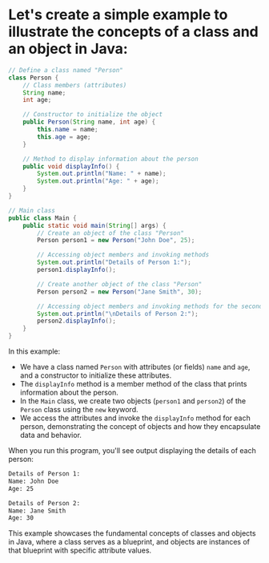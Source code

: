 # Let's create a simple example to illustrate the concepts of a class and an object in Java:

```java
// Define a class named "Person"
class Person {
    // Class members (attributes)
    String name;
    int age;

    // Constructor to initialize the object
    public Person(String name, int age) {
        this.name = name;
        this.age = age;
    }

    // Method to display information about the person
    public void displayInfo() {
        System.out.println("Name: " + name);
        System.out.println("Age: " + age);
    }
}

// Main class
public class Main {
    public static void main(String[] args) {
        // Create an object of the class "Person"
        Person person1 = new Person("John Doe", 25);

        // Accessing object members and invoking methods
        System.out.println("Details of Person 1:");
        person1.displayInfo();

        // Create another object of the class "Person"
        Person person2 = new Person("Jane Smith", 30);

        // Accessing object members and invoking methods for the second person
        System.out.println("\nDetails of Person 2:");
        person2.displayInfo();
    }
}
```

In this example:

- We have a class named `Person` with attributes (or fields) `name` and `age`, and a constructor to initialize these attributes.
- The `displayInfo` method is a member method of the class that prints information about the person.
- In the `Main` class, we create two objects (`person1` and `person2`) of the `Person` class using the `new` keyword.
- We access the attributes and invoke the `displayInfo` method for each person, demonstrating the concept of objects and how they encapsulate data and behavior.

When you run this program, you'll see output displaying the details of each person:

```bash
Details of Person 1:
Name: John Doe
Age: 25

Details of Person 2:
Name: Jane Smith
Age: 30
```

This example showcases the fundamental concepts of classes and objects in Java, where a class serves as a blueprint, and objects are instances of that blueprint with specific attribute values.